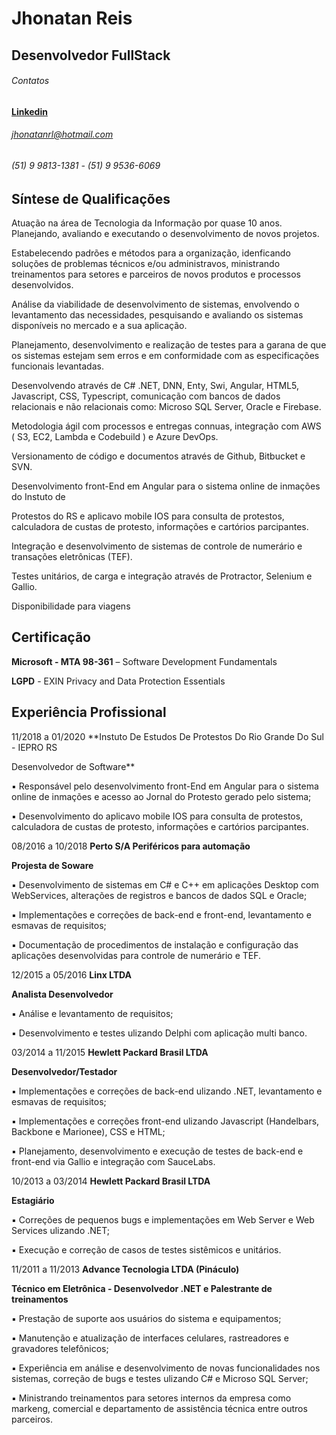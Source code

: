 # Jhonatan Reis

## Desenvolvedor FullStack

###### Contatos

**[Linkedin](https://www.linkedin.com/in/jhonatanreis/)**

###### jhonatanrl@hotmail.com

###### (51) 9 9813-1381 - (51) 9 9536-6069 

## Síntese de Qualificações 


Atuação na área de Tecnologia da Informação por quase 10 anos. Planejando, avaliando e executando o desenvolvimento de novos projetos. 

Estabelecendo padrões e métodos para a organização, idenficando soluções de problemas técnicos e/ou administravos, ministrando treinamentos para setores e parceiros de novos produtos e processos desenvolvidos.

Análise da viabilidade de desenvolvimento de sistemas, envolvendo o levantamento das necessidades, pesquisando e avaliando os sistemas disponíveis no mercado e a sua aplicação.

Planejamento, desenvolvimento e realização de testes para a garana de que os sistemas estejam sem erros e em conformidade com as especificações funcionais levantadas.

Desenvolvendo através de C# .NET, DNN, Enty, Swi, Angular, HTML5, Javascript, CSS, Typescript,
comunicação com bancos de dados relacionais e não relacionais como: Microso SQL Server, Oracle e
Firebase.

Metodologia ágil com processos e entregas connuas, integração com AWS ( S3, EC2, Lambda e
Codebuild ) e Azure DevOps.

Versionamento de código e documentos através de Github, Bitbucket e SVN.

Desenvolvimento front-End em Angular para o sistema online de inmações do Instuto de

Protestos do RS e aplicavo mobile IOS para consulta de protestos, calculadora de custas de protesto, informações e cartórios parcipantes.

Integração e desenvolvimento de sistemas de controle de numerário e transações eletrônicas (TEF).

Testes unitários, de carga e integração através de Protractor, Selenium e Gallio.

Disponibilidade para viagens

## Certificação
**Microsoft - MTA 98-361** – Software Development Fundamentals

**LGPD** - EXIN Privacy and Data Protection Essentials 

## Experiência Profissional
11/2018 a 01/2020 **Instuto De Estudos De Protestos Do Rio Grande Do Sul - IEPRO RS

 Desenvolvedor de Software**
 
▪ Responsável pelo desenvolvimento front-End em Angular para o sistema online de inmações e acesso ao Jornal do Protesto gerado pelo sistema;

▪ Desenvolvimento do aplicavo mobile IOS para consulta de protestos, calculadora de custas de protesto, informações e cartórios parcipantes.

08/2016 a 10/2018 **Perto S/A Periféricos para automação**

 **Projesta de Soware**
 
▪ Desenvolvimento de sistemas em C# e C++ em aplicações Desktop com WebServices, alterações de registros e bancos de dados SQL e Oracle;

▪ Implementações e correções de back-end e front-end, levantamento e esmavas de requisitos;

▪ Documentação de procedimentos de instalação e configuração das aplicações desenvolvidas para controle de numerário e TEF.

12/2015 a 05/2016 **Linx LTDA**
 
 **Analista Desenvolvedor**
 
▪ Análise e levantamento de requisitos;

▪ Desenvolvimento e testes ulizando Delphi com aplicação multi banco.

03/2014 a 11/2015 **Hewlett Packard Brasil LTDA**

 **Desenvolvedor/Testador**
 
▪ Implementações e correções de back-end ulizando .NET, levantamento e esmavas de requisitos;

▪ Implementações e correções front-end ulizando Javascript (Handelbars, Backbone e Marionee), CSS e HTML;

▪ Planejamento, desenvolvimento e execução de testes de back-end e front-end via Gallio e integração com SauceLabs. 

10/2013 a 03/2014 **Hewlett Packard Brasil LTDA**

 **Estagiário**
 
▪ Correções de pequenos bugs e implementações em Web Server e Web Services ulizando .NET;

▪ Execução e correção de casos de testes sistêmicos e unitários.

11/2011 a 11/2013 **Advance Tecnologia LTDA (Pináculo)**

 **Técnico em Eletrônica - Desenvolvedor .NET e Palestrante de treinamentos**
 
▪ Prestação de suporte aos usuários do sistema e equipamentos;

▪ Manutenção e atualização de interfaces celulares, rastreadores e gravadores telefônicos;

▪ Experiência em análise e desenvolvimento de novas funcionalidades nos sistemas, correção de bugs e testes ulizando C# e Microso SQL Server;

▪ Ministrando treinamentos para setores internos da empresa como markeng, comercial e departamento de assistência técnica entre outros parceiros. 

